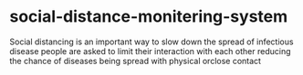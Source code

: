 # social-distance-monitering-system
Social distancing is an important way to slow down the spread of infectious disease people are asked to limit their interaction with each other reducing the chance of diseases being spread with physical orclose contact
